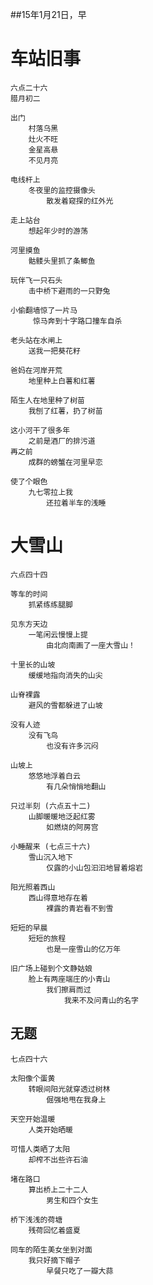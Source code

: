 
##15年1月21日，早

# 车站旧事

	六点二十六
	腊月初二
	
	出门
		村落乌黑
		灶火不旺
		金星高悬
		不见月亮
		
	电线杆上
		冬夜里的监控摄像头
			散发着窥探的红外光
	
	走上站台
		想起年少时的游荡

	河里摸鱼
		骷髅头里抓了条鲫鱼
	
	玩伴飞一只石头
		击中桥下避雨的一只野兔
	
	小偷翻墙惊了一片马
	     惊马奔到十字路口撞车自杀
	
	老头站在水闸上
		送我一把葵花籽
	
	爸妈在河岸开荒
		地里种上白薯和红薯
	
	陌生人在地里种了树苗	
		我刨了红薯，扔了树苗
	
	这小河干了很多年
		之前是酒厂的排污道
	再之前
		成群的螃蟹在河里早恋
	
	使了个眼色
		九七零拉上我
			还拉着半车的浅睡
	
# 大雪山
	
	六点四十四
	
	等车的时间
		抓紧练练腿脚		

	见东方天边
		一笔闲云慢慢上提
			由北向南画了一座大雪山！
	
	十里长的山坡
		缓缓地指向消失的山尖
	
	山脊裸露
		避风的雪都躲进了山坡

	没有人迹
		没有飞鸟
			也没有许多沉闷
	
	山坡上
		悠悠地浮着白云
			有几朵悄悄地翻山
	
	只过半刻 (六点五十二)	
		山脚暖暖地泛起红雾
			如燃烧的阿房宫	
	
	小睡醒来 (七点三十六)
		雪山沉入地下
			仅露的小山包汩汩地冒着熔岩

	阳光照着西山
		西山得意地存在着
			裸露的青岩看不到雪

	短短的早晨
		短短的旅程
			也是一座雪山的亿万年
	
	旧广场上碰到个文静姑娘
		脸上有两座端庄的小青山
			我们擦肩而过
				我来不及问青山的名字

## 	无题

	七点四十六	
	
	太阳像个蛋黄	
		转眼间阳光就穿透过树林
			倔强地甩在我身上
	
	天空开始温暖
		人类开始晒暖

	可惜人类晒了太阳
		却榨不出些许石油
	
	堵在路口
		算出桥上二十二人
			男生和四个女生
	
	桥下浅浅的荷塘
		残荷回忆着盛夏
	
	同车的陌生美女坐到对面
		我只好摘下帽子
			早餐只吃了一瓣大蒜
